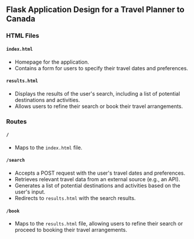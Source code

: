 ## Flask Application Design for a Travel Planner to Canada

### HTML Files

#### `index.html`
- Homepage for the application.
- Contains a form for users to specify their travel dates and preferences.

#### `results.html`
- Displays the results of the user's search, including a list of potential destinations and activities.
- Allows users to refine their search or book their travel arrangements.

### Routes

#### `/`
- Maps to the `index.html` file.

#### `/search`
- Accepts a POST request with the user's travel dates and preferences.
- Retrieves relevant travel data from an external source (e.g., an API).
- Generates a list of potential destinations and activities based on the user's input.
- Redirects to `results.html` with the search results.

#### `/book`
- Maps to the `results.html` file, allowing users to refine their search or proceed to booking their travel arrangements.